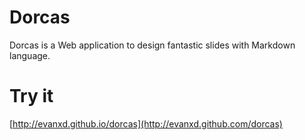 # Dorcas
Dorcas is a Web application to design fantastic slides with Markdown language.

# Try it
[http://evanxd.github.io/dorcas](http://evanxd.github.com/dorcas)
